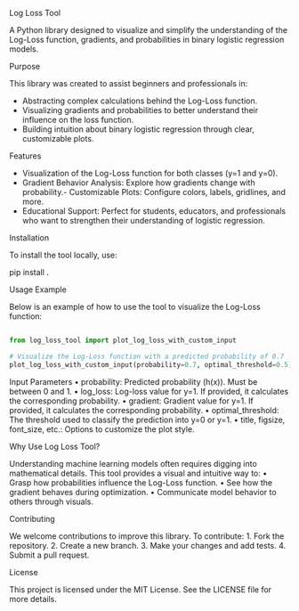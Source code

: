Log Loss Tool

A Python library designed to visualize and simplify the understanding of the Log-Loss function, gradients, and probabilities in binary logistic regression models.

Purpose

This library was created to assist beginners and professionals in:
- Abstracting complex calculations behind the Log-Loss function.
- Visualizing gradients and probabilities to better understand their influence on the loss function.
- Building intuition about binary logistic regression through clear, customizable plots.

Features
- Visualization of the Log-Loss function for both classes (y=1 and y=0).
- Gradient Behavior Analysis: Explore how gradients change with probability.- Customizable Plots: Configure colors, labels, gridlines, and more.
- Educational Support: Perfect for students, educators, and professionals who want to strengthen their understanding of logistic regression.

Installation

To install the tool locally, use:

pip install .

Usage Example

Below is an example of how to use the tool to visualize the Log-Loss function:

```python

from log_loss_tool import plot_log_loss_with_custom_input

# Visualize the Log-Loss function with a predicted probability of 0.7
plot_log_loss_with_custom_input(probability=0.7, optimal_threshold=0.5)

```

Input Parameters
	•	probability: Predicted probability (h(x)). Must be between 0 and 1.
	•	log_loss: Log-loss value for y=1. If provided, it calculates the corresponding probability.
	•	gradient: Gradient value for y=1. If provided, it calculates the corresponding probability.
	•	optimal_threshold: The threshold used to classify the prediction into y=0 or y=1.
	•	title, figsize, font_size, etc.: Options to customize the plot style.


Why Use Log Loss Tool?

Understanding machine learning models often requires digging into mathematical details. This tool provides a visual and intuitive way to:
	•	Grasp how probabilities influence the Log-Loss function.
	•	See how the gradient behaves during optimization.
	•	Communicate model behavior to others through visuals.

Contributing

We welcome contributions to improve this library. To contribute:
	1.	Fork the repository.
	2.	Create a new branch.
	3.	Make your changes and add tests.
	4.	Submit a pull request.

License

This project is licensed under the MIT License. See the LICENSE file for more details.
